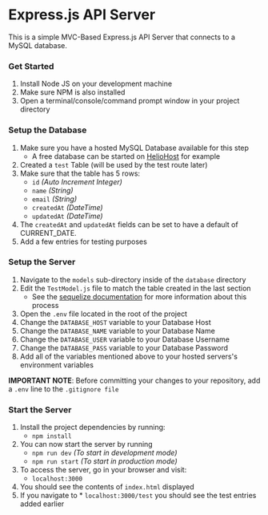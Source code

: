 # Express.js API Server

This is a simple MVC-Based Express.js API Server that connects to a MySQL database.

### Get Started

1) Install Node JS on your development machine
1) Make sure NPM is also installed
1) Open a terminal/console/command prompt window in your project directory

### Setup the Database

1) Make sure you have a hosted MySQL Database available for this step
    * A free database can be started on [HelioHost](https://www.heliohost.org/#) for example
1) Created a `test` Table (will be used by the test route later)
1) Make sure that the table has 5 rows: 
    * `id` *(Auto Increment Integer)*
    * `name` *(String)*
    * `email` *(String)*
    * `createdAt` *(DateTime)*
    * `updatedAt` *(DateTime)*
1) The `createdAt` and `updatedAt` fields can be set to have a default of CURRENT_DATE.
1) Add a few entries for testing purposes

### Setup the Server

1) Navigate to the `models` sub-directory inside of the `database` directory
1) Edit the `TestModel.js` file to match the table created in the last section
    * See the [sequelize documentation](https://sequelize.readthedocs.io/en/2.0/docs/models-definition/) for more information about this process
1) Open the `.env` file located in the root of the project
1) Change the `DATABASE_HOST` variable to your Database Host
1) Change the `DATABASE_NAME` variable to your Database Name
1) Change the `DATABASE_USER` variable to your Database Username
1) Change the `DATABASE_PASS` variable to your Database Password
1) Add all of the variables mentioned above to your hosted servers's environment variables

**IMPORTANT NOTE**: Before committing your changes to your repository, add a `.env` line to the `.gitignore file` 

### Start the Server

1) Install the project dependencies by running:
    * `npm install`
1) You can now start the server by running 
    * `npm run dev` *(To start in development mode)*
    * `npm run start` *(To start in production mode)*
1) To access the server, go in your browser and visit:
    * `localhost:3000`
1) You should see the contents of `index.html` displayed
1) If you navigate to * `localhost:3000/test` you should see the test entries added earlier
